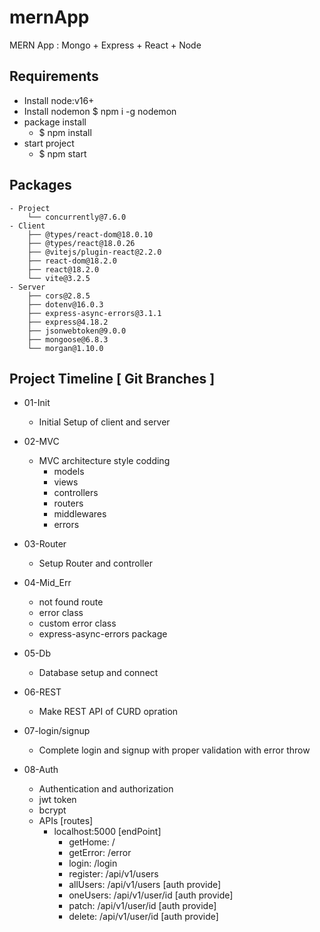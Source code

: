 # mernApp
MERN App : Mongo + Express + React + Node

## Requirements
- Install node:v16+
- Install nodemon
    $ npm i -g nodemon
- package install
    - $ npm install
- start project
    - $ npm start

## Packages
```
- Project
    └── concurrently@7.6.0
- Client
    ├── @types/react-dom@18.0.10
    ├── @types/react@18.0.26
    ├── @vitejs/plugin-react@2.2.0
    ├── react-dom@18.2.0
    ├── react@18.2.0
    └── vite@3.2.5
- Server
    ├── cors@2.8.5
    ├── dotenv@16.0.3
    ├── express-async-errors@3.1.1
    ├── express@4.18.2
    ├── jsonwebtoken@9.0.0
    ├── mongoose@6.8.3
    └── morgan@1.10.0
```

## Project Timeline [ Git Branches ]

- 01-Init
    - Initial Setup of client and server

- 02-MVC
    - MVC architecture style codding 
        - models
        - views
        - controllers
        - routers
        - middlewares
        - errors

- 03-Router
    - Setup Router and controller

- 04-Mid_Err
    - not found route
    - error class
    - custom error class
    - express-async-errors package

- 05-Db
    - Database setup and connect

- 06-REST
    - Make REST API of CURD opration

- 07-login/signup
    - Complete login and signup with proper validation with error throw

- 08-Auth
    - Authentication and authorization
    - jwt token
    - bcrypt
    - APIs [routes]
        - localhost:5000 [endPoint]
            - getHome: /
            - getError: /error
            - login: /login
            - register: /api/v1/users
            - allUsers: /api/v1/users       [auth provide]
            - oneUsers: /api/v1/user/id     [auth provide]
            - patch: /api/v1/user/id        [auth provide]
            - delete: /api/v1/user/id       [auth provide]